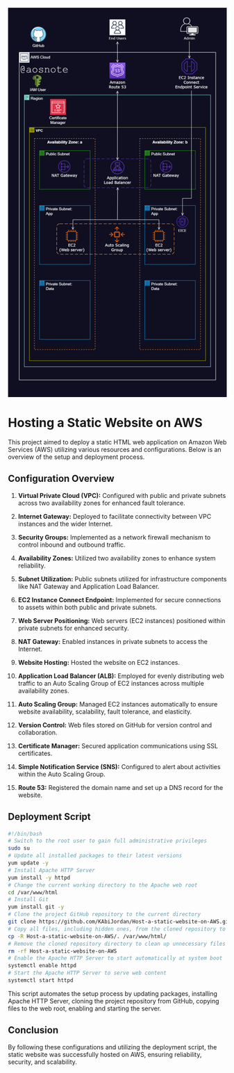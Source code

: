 ![Alt text](/Host_a_Static_Website_on_AWS.png)

# Hosting a Static Website on AWS

This project aimed to deploy a static HTML web application on Amazon Web Services (AWS) utilizing various resources and configurations. Below is an overview of the setup and deployment process.

## Configuration Overview

1. **Virtual Private Cloud (VPC):** Configured with public and private subnets across two availability zones for enhanced fault tolerance.

2. **Internet Gateway:** Deployed to facilitate connectivity between VPC instances and the wider Internet.

3. **Security Groups:** Implemented as a network firewall mechanism to control inbound and outbound traffic.

4. **Availability Zones:** Utilized two availability zones to enhance system reliability.

5. **Subnet Utilization:** Public subnets utilized for infrastructure components like NAT Gateway and Application Load Balancer.

6. **EC2 Instance Connect Endpoint:** Implemented for secure connections to assets within both public and private subnets.

7. **Web Server Positioning:** Web servers (EC2 instances) positioned within private subnets for enhanced security.

8. **NAT Gateway:** Enabled instances in private subnets to access the Internet.

9. **Website Hosting:** Hosted the website on EC2 instances.

10. **Application Load Balancer (ALB):** Employed for evenly distributing web traffic to an Auto Scaling Group of EC2 instances across multiple availability zones.

11. **Auto Scaling Group:** Managed EC2 instances automatically to ensure website availability, scalability, fault tolerance, and elasticity.

12. **Version Control:** Web files stored on GitHub for version control and collaboration.

13. **Certificate Manager:** Secured application communications using SSL certificates.

14. **Simple Notification Service (SNS):** Configured to alert about activities within the Auto Scaling Group.

15. **Route 53:** Registered the domain name and set up a DNS record for the website.

## Deployment Script

```bash
#!/bin/bash
# Switch to the root user to gain full administrative privileges
sudo su
# Update all installed packages to their latest versions
yum update -y
# Install Apache HTTP Server
yum install -y httpd
# Change the current working directory to the Apache web root
cd /var/www/html
# Install Git
yum install git -y
# Clone the project GitHub repository to the current directory
git clone https://github.com/KAbiJordan/Host-a-static-website-on-AWS.git
# Copy all files, including hidden ones, from the cloned repository to the Apache web root
cp -R Host-a-static-website-on-AWS/. /var/www/html/
# Remove the cloned repository directory to clean up unnecessary files
rm -rf Host-a-static-website-on-AWS
# Enable the Apache HTTP Server to start automatically at system boot
systemctl enable httpd
# Start the Apache HTTP Server to serve web content
systemctl start httpd
```

This script automates the setup process by updating packages, installing Apache HTTP Server, cloning the project repository from GitHub, copying files to the web root, enabling and starting the server.

## Conclusion

By following these configurations and utilizing the deployment script, the static website was successfully hosted on AWS, ensuring reliability, security, and scalability.
